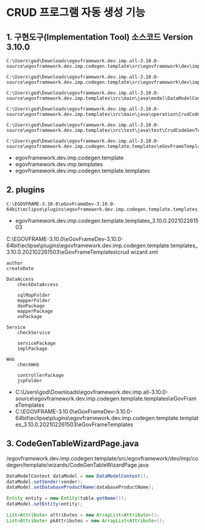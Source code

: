 # CRUD 프로그램 자동 생성 기능

## 1. 구현도구(Implementation Tool) 소스코드 Version 3.10.0

```
C:\Users\god\Downloads\egovframework.dev.imp.all-3.10.0-source\egovframework.dev.imp.codegen.template\src\egovframework\dev\imp\codegen\template\model\DataModelContext.java

C:\Users\god\Downloads\egovframework.dev.imp.all-3.10.0-source\egovframework.dev.imp.codegen.template\src\egovframework\dev\imp\codegen\template\wizards\CodeGenTableWizardPage.java

C:\Users\god\Downloads\egovframework.dev.imp.all-3.10.0-source\egovframework.dev.imp.templates\src\main\java\model\DataModelContext.java

C:\Users\god\Downloads\egovframework.dev.imp.all-3.10.0-source\egovframework.dev.imp.templates\src\main\java\operation\CrudCodeGen.java

C:\Users\god\Downloads\egovframework.dev.imp.all-3.10.0-source\egovframework.dev.imp.templates\src\test\java\test\CrudCodeGenTest.java

C:\Users\god\Downloads\egovframework.dev.imp.all-3.10.0-source\egovframework.dev.imp.codegen.template.templates\eGovFrameTemplates
```

- egovframework.dev.imp.codegen.template
- egovframework.dev.imp.templates
- egovframework.dev.imp.codegen.template.templates

## 2. plugins

```
C:\EGOVFRAME-3.10.0\eGovFrameDev-3.10.0-64bit\eclipse\plugins\egovframework.dev.imp.codegen.template.templates_3.10.0.202102261503
```

- egovframework.dev.imp.codegen.template.templates_3.10.0.202102261503

C:\EGOVFRAME-3.10.0\eGovFrameDev-3.10.0-64bit\eclipse\plugins\egovframework.dev.imp.codegen.template.templates_3.10.0.202102261503\eGovFrameTemplates\crud
wizard.xml

```
author
createDate

DataAccess
    checkDataAccess

    sqlMapFolder
    mapperFolder
    daoPackage
    mapperPackage
    voPackage

Service
    checkService

    servicePackage
    implPackage

Web
    checkWeb

    controllerPackage
    jspFolder

```

- C:\Users\god\Downloads\egovframework.dev.imp.all-3.10.0-source\egovframework.dev.imp.codegen.template.templates\eGovFrameTemplates
- C:\EGOVFRAME-3.10.0\eGovFrameDev-3.10.0-64bit\eclipse\plugins\egovframework.dev.imp.codegen.template.templates_3.10.0.202102261503\eGovFrameTemplates

## 3. CodeGenTableWizardPage.java

/egovframework.dev.imp.codegen.template/src/egovframework/dev/imp/codegen/template/wizards/CodeGenTableWizardPage.java

```java
DataModelContext dataModel = new DataModelContext();
dataModel.setVender(vender);
dataModel.setDatabaseProductName(databaseProductName);

Entity entity = new Entity(table.getName());
dataModel.setEntity(entity);

List<Attribute> attributes = new ArrayList<Attribute>();
List<Attribute> pkAttributes = new ArrayList<Attribute>();
```
